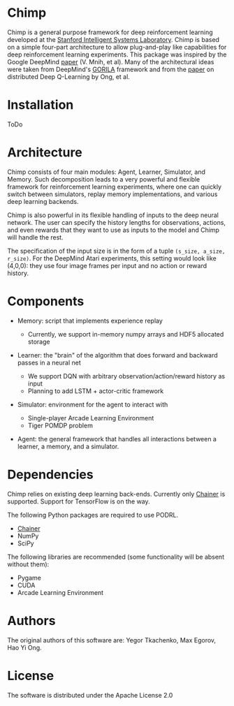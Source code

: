 # Chimp

Chimp is a general purpose framework for deep reinforcement learning developed at the [Stanford Intelligent Systems Laboratory](http://sisl.stanford.edu/).
Chimp is based on a simple four-part architecture to allow plug-and-play like capabilities for deep reinforcement
learning experiments. 
This package was inspired by the Google DeepMind [paper](http://www.nature.com/nature/journal/v518/n7540/full/nature14236.html) (V. Mnih, et al). 
Many of the architectural ideas were taken from DeepMind's
[GORILA](http://www.humphreysheil.com/blog/gorila-google-reinforcement-learning-architecture) framework and from the
[paper](http://arxiv.org/pdf/1508.04186.pdf) on distributed Deep Q-Learning by Ong, et al. 

# Installation

ToDo

# Architecture 

Chimp consists of four main modules: Agent, Learner, Simulator, and Memory. Such decomposition leads to a very powerful and flexible framework for reinforcement learning experiments, where one can quickly switch between simulators, replay memory implementations, and various deep learning backends.

Chimp is also powerful in its flexible handling of inputs to the deep neural network. 
The user can specify the history lengths for observations, actions, and even rewards that they want to use as inputs to the model and Chimp will handle the rest. 

The specification of the input size is in the form of a tuple ```(s_size, a_size, r_size)```. For the DeepMind Atari experiments, this setting would look like (4,0,0): they use four image frames per input and no action or reward history. 

# Components

* Memory: script that implements experience replay
	* Currently, we support in-memory numpy arrays and HDF5 allocated storage

* Learner: the "brain" of the algorithm that does forward and backward passes in a neural net
	* We support DQN with arbitrary observation/action/reward history as input
	* Planning to add LSTM + actor-critic framework

* Simulator: environment for the agent to interact with
	* Single-player Arcade Learning Environment
	* Tiger POMDP problem

* Agent: the general framework that handles all interactions between a learner, a memory, and a simulator.

# Dependencies

Chimp relies on existing deep learning back-ends. Currently only [Chainer](http://chainer.org/) is supported. Support
for TensorFlow is on the way.

The following Python packages are required to use PODRL.
* [Chainer](https://github.com/pfnet/chainer)
* NumPy
* SciPy

The following libraries are recommended (some functionality will be absent without them):
* Pygame
* CUDA
* Arcade Learning Environment

# Authors

The original authors of this software are: Yegor Tkachenko, Max Egorov, Hao Yi Ong.

# License

The software is distributed under the Apache License 2.0
